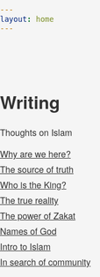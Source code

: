 ```yaml
---
layout: home
---
```

<head>
  <style>
    html, body {
      width: 100%;
      font-family:  "Helvetica Neue", Helvetica, Arial, "Lucida Grande";
      font-size: 1.0em;
      background-color: whitesmoke;
      color: #333;
      margin: 0;
      padding: 0;
    }
    html a {
      color: #333;
      text-decoration: underline;
    }
    #container {
      width: 800px;
      margin: 0 auto;
      padding: 40px 0;
      text-align: left;
    }
    ul {
      list-style-type: circle;
      margin: 0;
      padding: 0;
    }
    li {
      margin-bottom: 5px;
    }
  </style>
</head>

<div id="container">
  <h1>Writing</h1>
  <p>Thoughts on Islam</p>
  <ul>
    <li><a href="/why-are-we-here">Why are we here?</a></li>
    <li><a href="/the-source-of-truth">The source of truth</a></li>
    <li><a href="/who-is-the-king">Who is the King?</a></li>
    <li><a href="/the-true-reality">The true reality</a></li>
    <li><a href="/the-power-of-zakat">The power of Zakat</a></li>
    <li><a href="/names-of-god">Names of God</a></li>
    <li><a href="/intro-to-islam">Intro to Islam</a></li>
    <li><a href="/in-search-of-community">In search of community</a></li>
   </ul>
</div>
